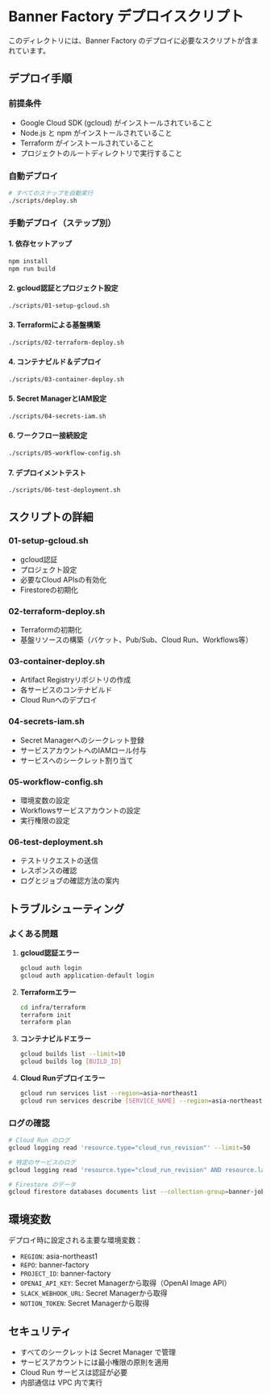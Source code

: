 # Banner Factory デプロイスクリプト

このディレクトリには、Banner Factory のデプロイに必要なスクリプトが含まれています。

## デプロイ手順

### 前提条件

- Google Cloud SDK (gcloud) がインストールされていること
- Node.js と npm がインストールされていること
- Terraform がインストールされていること
- プロジェクトのルートディレクトリで実行すること

### 自動デプロイ

```bash
# すべてのステップを自動実行
./scripts/deploy.sh
```

### 手動デプロイ（ステップ別）

#### 1. 依存セットアップ
```bash
npm install
npm run build
```

#### 2. gcloud認証とプロジェクト設定
```bash
./scripts/01-setup-gcloud.sh
```

#### 3. Terraformによる基盤構築
```bash
./scripts/02-terraform-deploy.sh
```

#### 4. コンテナビルド＆デプロイ
```bash
./scripts/03-container-deploy.sh
```

#### 5. Secret ManagerとIAM設定
```bash
./scripts/04-secrets-iam.sh
```

#### 6. ワークフロー接続設定
```bash
./scripts/05-workflow-config.sh
```

#### 7. デプロイメントテスト
```bash
./scripts/06-test-deployment.sh
```

## スクリプトの詳細

### 01-setup-gcloud.sh
- gcloud認証
- プロジェクト設定
- 必要なCloud APIsの有効化
- Firestoreの初期化

### 02-terraform-deploy.sh
- Terraformの初期化
- 基盤リソースの構築（バケット、Pub/Sub、Cloud Run、Workflows等）

### 03-container-deploy.sh
- Artifact Registryリポジトリの作成
- 各サービスのコンテナビルド
- Cloud Runへのデプロイ

### 04-secrets-iam.sh
- Secret Managerへのシークレット登録
- サービスアカウントへのIAMロール付与
- サービスへのシークレット割り当て

### 05-workflow-config.sh
- 環境変数の設定
- Workflowsサービスアカウントの設定
- 実行権限の設定

### 06-test-deployment.sh
- テストリクエストの送信
- レスポンスの確認
- ログとジョブの確認方法の案内

## トラブルシューティング

### よくある問題

1. **gcloud認証エラー**
   ```bash
   gcloud auth login
   gcloud auth application-default login
   ```

2. **Terraformエラー**
   ```bash
   cd infra/terraform
   terraform init
   terraform plan
   ```

3. **コンテナビルドエラー**
   ```bash
   gcloud builds list --limit=10
   gcloud builds log [BUILD_ID]
   ```

4. **Cloud Runデプロイエラー**
   ```bash
   gcloud run services list --region=asia-northeast1
   gcloud run services describe [SERVICE_NAME] --region=asia-northeast1
   ```

### ログの確認

```bash
# Cloud Run のログ
gcloud logging read 'resource.type="cloud_run_revision"' --limit=50

# 特定のサービスのログ
gcloud logging read 'resource.type="cloud_run_revision" AND resource.labels.service_name="ingest-api"' --limit=50

# Firestore のデータ
gcloud firestore databases documents list --collection-group=banner-jobs
```

## 環境変数

デプロイ時に設定される主要な環境変数：

- `REGION`: asia-northeast1
- `REPO`: banner-factory
- `PROJECT_ID`: banner-factory
- `OPENAI_API_KEY`: Secret Managerから取得（OpenAI Image API）
- `SLACK_WEBHOOK_URL`: Secret Managerから取得
- `NOTION_TOKEN`: Secret Managerから取得

## セキュリティ

- すべてのシークレットは Secret Manager で管理
- サービスアカウントには最小権限の原則を適用
- Cloud Run サービスは認証が必要
- 内部通信は VPC 内で実行
